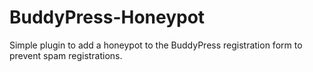 BuddyPress-Honeypot
===================

Simple plugin to add a honeypot to the BuddyPress registration form to prevent spam registrations.